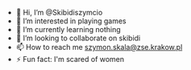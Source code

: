 - 👋 Hi, I’m @Skibidiszymcio
- 👀 I’m interested in playing games
- 🌱 I’m currently learning nothing
- 💞️ I’m looking to collaborate on skibidi
- 📫 How to reach me szymon.skala@zse.krakow.pl 
- ⚡ Fun fact: I'm scared of women

<!---
Skibidiszymcio/Skibidiszymcio is a ✨ special ✨ repository because its `README.md` (this file) appears on your GitHub profile.
You can click the Preview link to take a look at your changes.
--->
